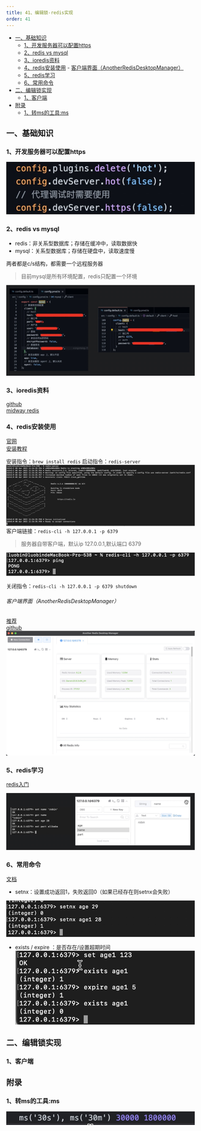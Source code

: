 ```yaml
---
title: 41、编辑锁-redis实现
order: 41
---
```

- [一、基础知识](#一基础知识)
  - [1、开发服务器可以配置https](#1开发服务器可以配置https)
  - [2、redis  vs mysql](#2redis--vs-mysql)
  - [3、ioredis资料](#3ioredis资料)
  - [4、redis安装使用](#4redis安装使用)
        - [客户端界面（AnotherRedisDesktopManager）](#客户端界面anotherredisdesktopmanager)
  - [5、redis学习](#5redis学习)
  - [6、常用命令](#6常用命令)
- [二、编辑锁实现](#二编辑锁实现)
  - [1、客户端](#1客户端)
- [附录](#附录)
  - [1、转ms的工具:ms](#1转ms的工具ms)
## 一、基础知识
### 1、开发服务器可以配置https
![图 1](../images/59450f5d5be5ee67b5b80b39eb602a72f0e176c401063147f82f3f83fc97f5d7.png)  

### 2、redis  vs mysql
+ redis：非关系型数据库；存储在缓冲中，读取数据快
+ mysql：关系型数据库；存储在硬盘中，读取速度慢

两者都是c/s结构，都需要一个远程服务器
> 目前mysql是所有环境配置，redis只配置一个环境

![图 2](../images/10895abeb9c02c15d7f773edf6eedafa2288d835d8b4e5aeb3fc6916d020fc07.png)  


### 3、ioredis资料
[github](https://github.com/luin/ioredis)  
[midway redis](http://midwayjs.org/docs/extensions/redis)  

### 4、redis安装使用
[官网](https://redis.io/)  
[安装教程](https://blog.csdn.net/realize_dream/article/details/106227622)

安装指令：`brew install redis`
启动指令：`redis-server`
![图 4](../images/960eb2a55bb7114fb879be40c330534b0b47dc60ca891f4b37a7126b59406000.png)  
客户端链接：`redis-cli -h 127.0.0.1 -p 6379`
> 服务器自带客户端，默认ip 127.0.0.1,默认端口 6379

![图 5](../images/6a547e0f929ce80c3f18b812f5e2006d8c7aaa1b305fc163d031c280c5877eab.png)  

关闭指令：`redis-cli -h 127.0.0.1 -p 6379 shutdown`

###### 客户端界面（AnotherRedisDesktopManager）
[推荐](https://juejin.cn/post/6875109882006077448)   
[github](https://github.com/qishibo/AnotherRedisDesktopManager)   
![图 6](../images/fa8514d2f2d3011f2a5bc7dfe1a76e87a02582732468c00612798b5e4b991a05.png)  

### 5、redis学习
[redis入门](https://juejin.cn/post/6844903639765483533)  

![图 7](../images/100ca99e6e15f6ea6bc8d3bff8ccaaa33a17988966fe4128f4ceac0d9b871f31.png)  

### 6、常用命令
[文档](https://juejin.cn/post/6844903462279331853)  
+ setnx：设置成功返回1，失败返回0（如果已经存在则setnx会失败）

![图 8](../images/fa365895aae972e52590118ef8d9fc6b021cc7128278e8c9f278aaf379b9e71d.png)  

+ exists / expire ：是否存在/设置超期时间
![图 9](../images/0b684c24686c8302f8a0ff1399a74abd00f75f12897339de0fd133ca68c7a5fb.png)  

## 二、编辑锁实现
### 1、客户端





## 附录
### 1、转ms的工具:ms
![图 10](../images/319e46cb2d2aecd148790a1998babb722a6b313798877ae0752d8914a77fe40f.png)  
